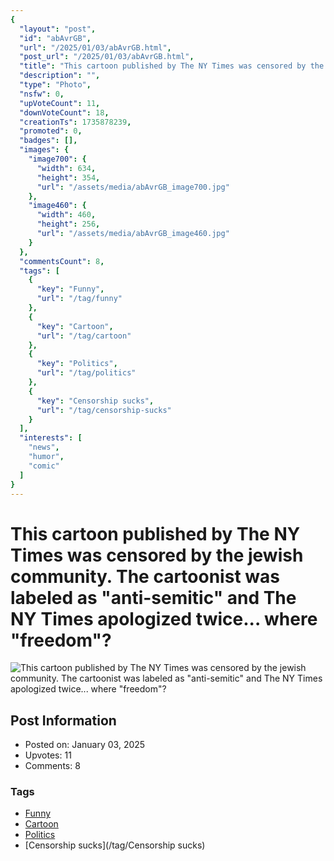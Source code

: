 ```yaml
---
{
  "layout": "post",
  "id": "abAvrGB",
  "url": "/2025/01/03/abAvrGB.html",
  "post_url": "/2025/01/03/abAvrGB.html",
  "title": "This cartoon published by The NY Times was censored by the jewish community. The cartoonist was labeled as \"anti-semitic\" and The NY Times apologized twice... where \"freedom\"?",
  "description": "",
  "type": "Photo",
  "nsfw": 0,
  "upVoteCount": 11,
  "downVoteCount": 18,
  "creationTs": 1735878239,
  "promoted": 0,
  "badges": [],
  "images": {
    "image700": {
      "width": 634,
      "height": 354,
      "url": "/assets/media/abAvrGB_image700.jpg"
    },
    "image460": {
      "width": 460,
      "height": 256,
      "url": "/assets/media/abAvrGB_image460.jpg"
    }
  },
  "commentsCount": 8,
  "tags": [
    {
      "key": "Funny",
      "url": "/tag/funny"
    },
    {
      "key": "Cartoon",
      "url": "/tag/cartoon"
    },
    {
      "key": "Politics",
      "url": "/tag/politics"
    },
    {
      "key": "Censorship sucks",
      "url": "/tag/censorship-sucks"
    }
  ],
  "interests": [
    "news",
    "humor",
    "comic"
  ]
}
---
```


# This cartoon published by The NY Times was censored by the jewish community. The cartoonist was labeled as "anti-semitic" and The NY Times apologized twice... where "freedom"?

![This cartoon published by The NY Times was censored by the jewish community. The cartoonist was labeled as "anti-semitic" and The NY Times apologized twice... where "freedom"?](/assets/media/abAvrGB_image700.jpg)

## Post Information

- Posted on: January 03, 2025
- Upvotes: 11
- Comments: 8

### Tags

- [Funny](/tag/Funny)
- [Cartoon](/tag/Cartoon)
- [Politics](/tag/Politics)
- [Censorship sucks](/tag/Censorship sucks)
